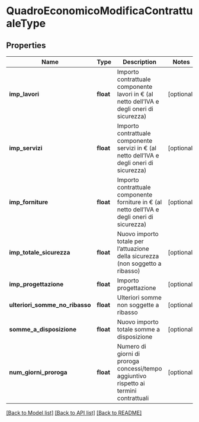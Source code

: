 # QuadroEconomicoModificaContrattualeType

## Properties
Name | Type | Description | Notes
------------ | ------------- | ------------- | -------------
**imp_lavori** | **float** | Importo contrattuale componente lavori in € (al netto dell’IVA e degli oneri di sicurezza) | [optional] 
**imp_servizi** | **float** | Importo contrattuale componente servizi in € (al netto dell’IVA e degli oneri di sicurezza) | [optional] 
**imp_forniture** | **float** | Importo contrattuale componente forniture in € (al netto dell’IVA e degli oneri di sicurezza) | [optional] 
**imp_totale_sicurezza** | **float** | Nuovo importo totale per l’attuazione della sicurezza (non soggetto a ribasso) | [optional] 
**imp_progettazione** | **float** | Importo progettazione | [optional] 
**ulteriori_somme_no_ribasso** | **float** | Ulteriori somme non soggette a ribasso | [optional] 
**somme_a_disposizione** | **float** | Nuovo importo totale somme a disposizione | [optional] 
**num_giorni_proroga** | **float** | Numero di giorni di proroga concessi/tempo aggiuntivo rispetto ai termini contrattuali | [optional] 

[[Back to Model list]](../README.md#documentation-for-models) [[Back to API list]](../README.md#documentation-for-api-endpoints) [[Back to README]](../README.md)

